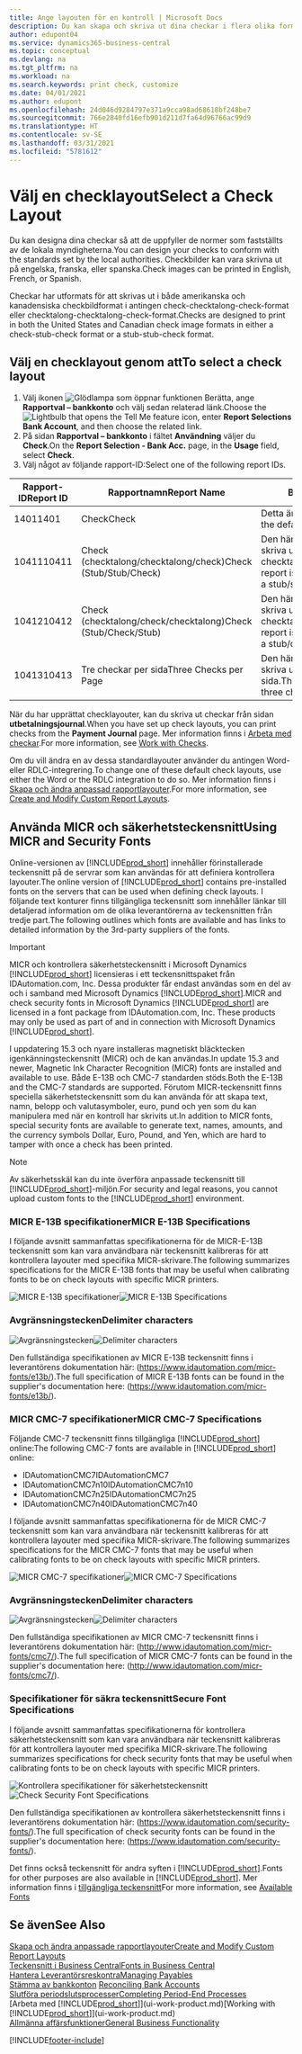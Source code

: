 ```yaml
---
title: Ange layouten för en kontroll | Microsoft Docs
description: Du kan skapa och skriva ut dina checkar i flera olika format i överensstämmelse med standarder.
author: edupont04
ms.service: dynamics365-business-central
ms.topic: conceptual
ms.devlang: na
ms.tgt_pltfrm: na
ms.workload: na
ms.search.keywords: print check, customize
ms.date: 04/01/2021
ms.author: edupont
ms.openlocfilehash: 24d046d9284797e371a9cca98ad68618bf248be7
ms.sourcegitcommit: 766e2840fd16efb901d211d7fa64d96766ac99d9
ms.translationtype: HT
ms.contentlocale: sv-SE
ms.lasthandoff: 03/31/2021
ms.locfileid: "5781612"
---
```

# <a name="select-a-check-layout"></a><span data-ttu-id="b873e-103">Välj en checklayout</span><span class="sxs-lookup"><span data-stu-id="b873e-103">Select a Check Layout</span></span>
<span data-ttu-id="b873e-104">Du kan designa dina checkar så att de uppfyller de normer som fastställts av de lokala myndigheterna.</span><span class="sxs-lookup"><span data-stu-id="b873e-104">You can design your checks to conform with the standards set by the local authorities.</span></span> <span data-ttu-id="b873e-105">Checkbilder kan vara skrivna ut på engelska, franska, eller spanska.</span><span class="sxs-lookup"><span data-stu-id="b873e-105">Check images can be printed in English, French, or Spanish.</span></span>

<span data-ttu-id="b873e-106">Checkar har utformats för att skrivas ut i både amerikanska och kanadensiska checkbildformat i antingen check-checktalong-check-format eller checktalong-checktalong-check-format.</span><span class="sxs-lookup"><span data-stu-id="b873e-106">Checks are designed to print in both the United States and Canadian check image formats in either a check-stub-check format or a stub-stub-check format.</span></span>

## <a name="to-select-a-check-layout"></a><span data-ttu-id="b873e-107">Välj en checklayout genom att</span><span class="sxs-lookup"><span data-stu-id="b873e-107">To select a check layout</span></span>
1. <span data-ttu-id="b873e-108">Välj ikonen ![Glödlampa som öppnar funktionen Berätta](media/ui-search/search_small.png "Berätta vad du vill göra"), ange **Rapportval – bankkonto** och välj sedan relaterad länk.</span><span class="sxs-lookup"><span data-stu-id="b873e-108">Choose the ![Lightbulb that opens the Tell Me feature](media/ui-search/search_small.png "Tell me what you want to do") icon, enter **Report Selections Bank Account**, and then choose the related link.</span></span>
2. <span data-ttu-id="b873e-109">På sidan **Rapportval – bankkonto** i fältet **Användning** väljer du **Check**.</span><span class="sxs-lookup"><span data-stu-id="b873e-109">On the **Report Selection - Bank Acc.** page, in the **Usage** field, select **Check**.</span></span>
3. <span data-ttu-id="b873e-110">Välj något av följande rapport-ID:</span><span class="sxs-lookup"><span data-stu-id="b873e-110">Select one of the following report IDs.</span></span>

| <span data-ttu-id="b873e-111">Rapport-ID</span><span class="sxs-lookup"><span data-stu-id="b873e-111">Report ID</span></span> | <span data-ttu-id="b873e-112">Rapportnamn</span><span class="sxs-lookup"><span data-stu-id="b873e-112">Report Name</span></span> | <span data-ttu-id="b873e-113">Beskrivning</span><span class="sxs-lookup"><span data-stu-id="b873e-113">Description</span></span> |
| --- | --- | --- |
| <span data-ttu-id="b873e-114">1401</span><span class="sxs-lookup"><span data-stu-id="b873e-114">1401</span></span> |<span data-ttu-id="b873e-115">Check</span><span class="sxs-lookup"><span data-stu-id="b873e-115">Check</span></span> |<span data-ttu-id="b873e-116">Detta är standardrapporten.</span><span class="sxs-lookup"><span data-stu-id="b873e-116">This is the default report.</span></span> |
| <span data-ttu-id="b873e-117">10411</span><span class="sxs-lookup"><span data-stu-id="b873e-117">10411</span></span> |<span data-ttu-id="b873e-118">Check (checktalong/checktalong/check)</span><span class="sxs-lookup"><span data-stu-id="b873e-118">Check (Stub/Stub/Check)</span></span> |<span data-ttu-id="b873e-119">Den här rapporten är utformad för att skriva ut checkar i formatet checktalong/checktalong/check.</span><span class="sxs-lookup"><span data-stu-id="b873e-119">This report is designed to print checks in a stub/stub/check format.</span></span> |
| <span data-ttu-id="b873e-120">10412</span><span class="sxs-lookup"><span data-stu-id="b873e-120">10412</span></span> |<span data-ttu-id="b873e-121">Check (checktalong/check/checktalong)</span><span class="sxs-lookup"><span data-stu-id="b873e-121">Check (Stub/Check/Stub)</span></span> |<span data-ttu-id="b873e-122">Den här rapporten är utformad för att skriva ut checkar i formatet checktalong/check/checktalong.</span><span class="sxs-lookup"><span data-stu-id="b873e-122">This report is designed to print checks in a stub/check/stub format.</span></span> |
| <span data-ttu-id="b873e-123">10413</span><span class="sxs-lookup"><span data-stu-id="b873e-123">10413</span></span> |<span data-ttu-id="b873e-124">Tre checkar per sida</span><span class="sxs-lookup"><span data-stu-id="b873e-124">Three Checks per Page</span></span> |<span data-ttu-id="b873e-125">Den här rapporten är utformad för att skriva ut tre checkar på varje sida.</span><span class="sxs-lookup"><span data-stu-id="b873e-125">This report is designed to print three checks on each page.</span></span> |

<span data-ttu-id="b873e-126">När du har upprättat checklayouter, kan du skriva ut checkar från sidan **utbetalningsjournal**.</span><span class="sxs-lookup"><span data-stu-id="b873e-126">When you have set up check layouts, you can print checks from the **Payment Journal** page.</span></span> <span data-ttu-id="b873e-127">Mer information finns i [Arbeta med checkar](payables-how-work-checks.md).</span><span class="sxs-lookup"><span data-stu-id="b873e-127">For more information, see [Work with Checks](payables-how-work-checks.md).</span></span>

<span data-ttu-id="b873e-128">Om du vill ändra en av dessa standardlayouter använder du antingen Word- eller RDLC-integrering.</span><span class="sxs-lookup"><span data-stu-id="b873e-128">To change one of these default check layouts, use either the Word or the RDLC integration to do so.</span></span> <span data-ttu-id="b873e-129">Mer information finns i [Skapa och ändra anpassad rapportlayouter](ui-how-create-custom-report-layout.md).</span><span class="sxs-lookup"><span data-stu-id="b873e-129">For more information, see [Create and Modify Custom Report Layouts](ui-how-create-custom-report-layout.md).</span></span>

## <a name="using-micr-and-security-fonts"></a><span data-ttu-id="b873e-130">Använda MICR och säkerhetsteckensnitt</span><span class="sxs-lookup"><span data-stu-id="b873e-130">Using MICR and Security Fonts</span></span>
<span data-ttu-id="b873e-131">Online-versionen av [!INCLUDE[prod_short](includes/prod_short.md)] innehåller förinstallerade teckensnitt på de servrar som kan användas för att definiera kontrollera layouter.</span><span class="sxs-lookup"><span data-stu-id="b873e-131">The online version of [!INCLUDE[prod_short](includes/prod_short.md)] contains pre-installed fonts on the servers that can be used when defining check layouts.</span></span> <span data-ttu-id="b873e-132">I följande text konturer finns tillgängliga teckensnitt som innehåller länkar till detaljerad information om de olika leverantörerna av teckensnitten från tredje part.</span><span class="sxs-lookup"><span data-stu-id="b873e-132">The following outlines which fonts are available and has links to detailed information by the 3rd-party suppliers of the fonts.</span></span>

> [!Important]
> <span data-ttu-id="b873e-133">MICR och kontrollera säkerhetsteckensnitt i Microsoft Dynamics [!INCLUDE[prod_short](includes/prod_short.md)] licensieras i ett teckensnittspaket från IDAutomation.com, Inc. Dessa produkter får endast användas som en del av och i samband med Microsoft Dynamics [!INCLUDE[prod_short](includes/prod_short.md)].</span><span class="sxs-lookup"><span data-stu-id="b873e-133">MICR and check security fonts in Microsoft Dynamics [!INCLUDE[prod_short](includes/prod_short.md)] are licensed in a font package from IDAutomation.com, Inc. These products may only be used as part of and in connection with Microsoft Dynamics [!INCLUDE[prod_short](includes/prod_short.md)].</span></span>

<span data-ttu-id="b873e-134">I uppdatering 15.3 och nyare installeras magnetiskt bläcktecken igenkänningsteckensnitt (MICR) och de kan användas.</span><span class="sxs-lookup"><span data-stu-id="b873e-134">In update 15.3 and newer, Magnetic Ink Character Recognition (MICR) fonts are installed and available to use.</span></span> <span data-ttu-id="b873e-135">Både E-13B och CMC-7 standarden stöds.</span><span class="sxs-lookup"><span data-stu-id="b873e-135">Both the E-13B and the CMC-7 standards are supported.</span></span> <span data-ttu-id="b873e-136">Förutom MICR-teckensnitt finns speciella säkerhetsteckensnitt som du kan använda för att skapa text, namn, belopp och valutasymboler, euro, pund och yen som du kan manipulera med när en kontroll har skrivits ut.</span><span class="sxs-lookup"><span data-stu-id="b873e-136">In addition to MICR fonts, special security fonts are available to generate text, names, amounts, and the currency symbols Dollar, Euro, Pound, and Yen, which are hard to tamper with once a check has been printed.</span></span>

> [!NOTE]
> <span data-ttu-id="b873e-137">Av säkerhetsskäl kan du inte överföra anpassade teckensnitt till [!INCLUDE[prod_short](includes/prod_short.md)]-miljön.</span><span class="sxs-lookup"><span data-stu-id="b873e-137">For security and legal reasons, you cannot upload custom fonts to the [!INCLUDE[prod_short](includes/prod_short.md)] environment.</span></span>

### <a name="micr-e-13b-specifications"></a><span data-ttu-id="b873e-138">MICR E-13B specifikationer</span><span class="sxs-lookup"><span data-stu-id="b873e-138">MICR E-13B Specifications</span></span>
<span data-ttu-id="b873e-139">I följande avsnitt sammanfattas specifikationerna för de MICR-E-13B teckensnitt som kan vara användbara när teckensnitt kalibreras för att kontrollera layouter med specifika MICR-skrivare.</span><span class="sxs-lookup"><span data-stu-id="b873e-139">The following summarizes specifications for the MICR E-13B fonts that may be useful when calibrating fonts to be on check layouts with specific MICR printers.</span></span>

<span data-ttu-id="b873e-140">![MICR E-13B specifikationer](media/font_MICR_E-13B_Specifications.png "MICR E-13B specifikationer")</span><span class="sxs-lookup"><span data-stu-id="b873e-140">![MICR E-13B Specifications](media/font_MICR_E-13B_Specifications.png "MICR E-13B Specifications")</span></span>

### <a name="delimiter-characters"></a><span data-ttu-id="b873e-141">Avgränsningstecken</span><span class="sxs-lookup"><span data-stu-id="b873e-141">Delimiter characters</span></span>
<span data-ttu-id="b873e-142">![Avgränsningstecken](media/font-micr-letters.png "Avgränsningstecken")</span><span class="sxs-lookup"><span data-stu-id="b873e-142">![Delimiter characters](media/font-micr-letters.png "Delimiter characters")</span></span>

<span data-ttu-id="b873e-143">Den fullständiga specifikationen av MICR E-13B teckensnitt finns i leverantörens dokumentation här: (https://www.idautomation.com/micr-fonts/e13b/).</span><span class="sxs-lookup"><span data-stu-id="b873e-143">The full specification of MICR E-13B fonts can be found in the supplier's documentation here: (https://www.idautomation.com/micr-fonts/e13b/).</span></span>

### <a name="micr-cmc-7-specifications"></a><span data-ttu-id="b873e-144">MICR CMC-7 specifikationer</span><span class="sxs-lookup"><span data-stu-id="b873e-144">MICR CMC-7 Specifications</span></span>
<span data-ttu-id="b873e-145">Följande CMC-7 teckensnitt finns tillgängliga [!INCLUDE[prod_short](includes/prod_short.md)] online:</span><span class="sxs-lookup"><span data-stu-id="b873e-145">The following CMC-7 fonts are available in [!INCLUDE[prod_short](includes/prod_short.md)] online:</span></span>

- <span data-ttu-id="b873e-146">IDAutomationCMC7</span><span class="sxs-lookup"><span data-stu-id="b873e-146">IDAutomationCMC7</span></span>
- <span data-ttu-id="b873e-147">IDAutomationCMC7n10</span><span class="sxs-lookup"><span data-stu-id="b873e-147">IDAutomationCMC7n10</span></span>
- <span data-ttu-id="b873e-148">IDAutomationCMC7n25</span><span class="sxs-lookup"><span data-stu-id="b873e-148">IDAutomationCMC7n25</span></span>
-   <span data-ttu-id="b873e-149">IDAutomationCMC7n40</span><span class="sxs-lookup"><span data-stu-id="b873e-149">IDAutomationCMC7n40</span></span>

<span data-ttu-id="b873e-150">I följande avsnitt sammanfattas specifikationerna för de MICR CMC-7 teckensnitt som kan vara användbara när teckensnitt kalibreras för att kontrollera layouter med specifika MICR-skrivare.</span><span class="sxs-lookup"><span data-stu-id="b873e-150">The following summarizes specifications for the MICR CMC-7 fonts that may be useful when calibrating fonts to be on check layouts with specific MICR printers.</span></span>

<span data-ttu-id="b873e-151">![MICR CMC-7 specifikationer](media/font_MICR_CMC-7_Specifications.png "MICR CMC-7 specifikationer")</span><span class="sxs-lookup"><span data-stu-id="b873e-151">![MICR CMC-7 Specifications](media/font_MICR_CMC-7_Specifications.png "MICR CMC-7 Specifications")</span></span>

### <a name="delimiter-characters"></a><span data-ttu-id="b873e-152">Avgränsningstecken</span><span class="sxs-lookup"><span data-stu-id="b873e-152">Delimiter characters</span></span>
<span data-ttu-id="b873e-153">![Avgränsningstecken](media/font-cmc7-letters.png "Avgränsningstecken")</span><span class="sxs-lookup"><span data-stu-id="b873e-153">![Delimiter characters](media/font-cmc7-letters.png "Delimiter characters")</span></span>

<span data-ttu-id="b873e-154">Den fullständiga specifikationen av MICR CMC-7 teckensnitt finns i leverantörens dokumentation här: (http://www.idautomation.com/micr-fonts/cmc7/).</span><span class="sxs-lookup"><span data-stu-id="b873e-154">The full specification of MICR CMC-7 fonts can be found in the supplier's documentation here: (http://www.idautomation.com/micr-fonts/cmc7/).</span></span>

### <a name="secure-font-specifications"></a><span data-ttu-id="b873e-155">Specifikationer för säkra teckensnitt</span><span class="sxs-lookup"><span data-stu-id="b873e-155">Secure Font Specifications</span></span>
<span data-ttu-id="b873e-156">I följande avsnitt sammanfattas specifikationerna för kontrollera säkerhetsteckensnitt som kan vara användbara när teckensnitt kalibreras för att kontrollera layouter med specifika MICR-skrivare.</span><span class="sxs-lookup"><span data-stu-id="b873e-156">The following summarizes specifications for check security fonts that may be useful when calibrating fonts to be on check layouts with specific MICR printers.</span></span>

<span data-ttu-id="b873e-157">![Kontrollera specifikationer för säkerhetsteckensnitt](media/font_check-security-font_Specifications.png "Kontrollera specifikationer för säkerhetsteckensnitt")</span><span class="sxs-lookup"><span data-stu-id="b873e-157">![Check Security Font Specifications](media/font_check-security-font_Specifications.png "Check Security Font Specifications")</span></span>

<span data-ttu-id="b873e-158">Den fullständiga specifikationen av kontrollera säkerhetsteckensnitt finns i leverantörens dokumentation här: (https://www.idautomation.com/security-fonts/).</span><span class="sxs-lookup"><span data-stu-id="b873e-158">The full specification of check security fonts can be found in the supplier's documentation here: (https://www.idautomation.com/security-fonts/).</span></span>

<span data-ttu-id="b873e-159">Det finns också teckensnitt för andra syften i [!INCLUDE[prod_short](includes/prod_short.md)].</span><span class="sxs-lookup"><span data-stu-id="b873e-159">Fonts for other purposes are also available in [!INCLUDE[prod_short](includes/prod_short.md)].</span></span> <span data-ttu-id="b873e-160">Mer information finns i [tillgängliga teckensnitt](ui-fonts.md)</span><span class="sxs-lookup"><span data-stu-id="b873e-160">For more information, see [Available Fonts](ui-fonts.md)</span></span>

## <a name="see-also"></a><span data-ttu-id="b873e-161">Se även</span><span class="sxs-lookup"><span data-stu-id="b873e-161">See Also</span></span>
[<span data-ttu-id="b873e-162">Skapa och ändra anpassade rapportlayouter</span><span class="sxs-lookup"><span data-stu-id="b873e-162">Create and Modify Custom Report Layouts</span></span>](ui-how-create-custom-report-layout.md)  
[<span data-ttu-id="b873e-163">Teckensnitt i Business Central</span><span class="sxs-lookup"><span data-stu-id="b873e-163">Fonts in Business Central</span></span>](ui-fonts.md)  
[<span data-ttu-id="b873e-164">Hantera Leverantörsreskontra</span><span class="sxs-lookup"><span data-stu-id="b873e-164">Managing Payables</span></span>](payables-manage-payables.md)  
<span data-ttu-id="b873e-165">[Stämma av bankkonton](bank-manage-bank-accounts.md) </span><span class="sxs-lookup"><span data-stu-id="b873e-165">[Reconciling Bank Accounts](bank-manage-bank-accounts.md) </span></span>  
[<span data-ttu-id="b873e-166">Slutföra periodslutsprocesser</span><span class="sxs-lookup"><span data-stu-id="b873e-166">Completing Period-End Processes</span></span>](year-how-complete-period-end-processes.md)  
<span data-ttu-id="b873e-167">[Arbeta med [!INCLUDE[prod_short](includes/prod_short.md)]](ui-work-product.md)</span><span class="sxs-lookup"><span data-stu-id="b873e-167">[Working with [!INCLUDE[prod_short](includes/prod_short.md)]](ui-work-product.md)</span></span>  
[<span data-ttu-id="b873e-168">Allmänna affärsfunktioner</span><span class="sxs-lookup"><span data-stu-id="b873e-168">General Business Functionality</span></span>](ui-across-business-areas.md)


[!INCLUDE[footer-include](includes/footer-banner.md)]